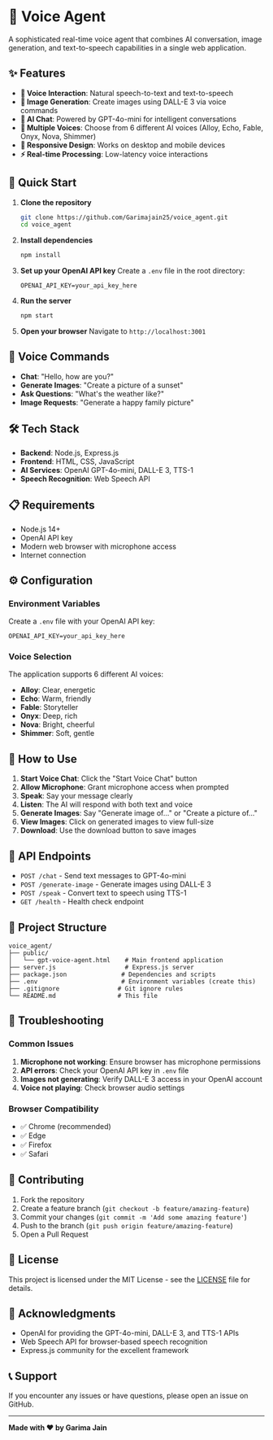 # 🎤 Voice Agent

A sophisticated real-time voice agent that combines AI conversation, image generation, and text-to-speech capabilities in a single web application.

## ✨ Features

- **🎤️ Voice Interaction**: Natural speech-to-text and text-to-speech
- **🎨 Image Generation**: Create images using DALL-E 3 via voice commands
- **🤖 AI Chat**: Powered by GPT-4o-mini for intelligent conversations
- **🎵 Multiple Voices**: Choose from 6 different AI voices (Alloy, Echo, Fable, Onyx, Nova, Shimmer)
- **📱 Responsive Design**: Works on desktop and mobile devices
- **⚡ Real-time Processing**: Low-latency voice interactions

## 🚀 Quick Start

1. **Clone the repository**
   ```bash
   git clone https://github.com/Garimajain25/voice_agent.git
   cd voice_agent
   ```

2. **Install dependencies**
   ```bash
   npm install
   ```

3. **Set up your OpenAI API key**
   Create a `.env` file in the root directory:
   ```
   OPENAI_API_KEY=your_api_key_here
   ```

4. **Run the server**
   ```bash
   npm start
   ```

5. **Open your browser**
   Navigate to `http://localhost:3001`

## 🎯 Voice Commands

- **Chat**: "Hello, how are you?"
- **Generate Images**: "Create a picture of a sunset"
- **Ask Questions**: "What's the weather like?"
- **Image Requests**: "Generate a happy family picture"

## 🛠️ Tech Stack

- **Backend**: Node.js, Express.js
- **Frontend**: HTML, CSS, JavaScript
- **AI Services**: OpenAI GPT-4o-mini, DALL-E 3, TTS-1
- **Speech Recognition**: Web Speech API

## 📋 Requirements

- Node.js 14+
- OpenAI API key
- Modern web browser with microphone access
- Internet connection

## ⚙️ Configuration

### Environment Variables

Create a `.env` file with your OpenAI API key:
```
OPENAI_API_KEY=your_api_key_here
```

### Voice Selection

The application supports 6 different AI voices:
- **Alloy**: Clear, energetic
- **Echo**: Warm, friendly  
- **Fable**: Storyteller
- **Onyx**: Deep, rich
- **Nova**: Bright, cheerful
- **Shimmer**: Soft, gentle

## 🎨 How to Use

1. **Start Voice Chat**: Click the "Start Voice Chat" button
2. **Allow Microphone**: Grant microphone access when prompted
3. **Speak**: Say your message clearly
4. **Listen**: The AI will respond with both text and voice
5. **Generate Images**: Say "Generate image of..." or "Create a picture of..."
6. **View Images**: Click on generated images to view full-size
7. **Download**: Use the download button to save images

## 🔧 API Endpoints

- `POST /chat` - Send text messages to GPT-4o-mini
- `POST /generate-image` - Generate images using DALL-E 3
- `POST /speak` - Convert text to speech using TTS-1
- `GET /health` - Health check endpoint

## 📁 Project Structure

```
voice_agent/
├── public/
│   └── gpt-voice-agent.html    # Main frontend application
├── server.js                   # Express.js server
├── package.json               # Dependencies and scripts
├── .env                       # Environment variables (create this)
├── .gitignore                # Git ignore rules
└── README.md                 # This file
```

## 🐛 Troubleshooting

### Common Issues

1. **Microphone not working**: Ensure browser has microphone permissions
2. **API errors**: Check your OpenAI API key in `.env` file
3. **Images not generating**: Verify DALL-E 3 access in your OpenAI account
4. **Voice not playing**: Check browser audio settings

### Browser Compatibility

- ✅ Chrome (recommended)
- ✅ Edge
- ✅ Firefox
- ✅ Safari

## 🤝 Contributing

1. Fork the repository
2. Create a feature branch (`git checkout -b feature/amazing-feature`)
3. Commit your changes (`git commit -m 'Add some amazing feature'`)
4. Push to the branch (`git push origin feature/amazing-feature`)
5. Open a Pull Request

## 📝 License

This project is licensed under the MIT License - see the [LICENSE](LICENSE) file for details.

## 🙏 Acknowledgments

- OpenAI for providing the GPT-4o-mini, DALL-E 3, and TTS-1 APIs
- Web Speech API for browser-based speech recognition
- Express.js community for the excellent framework

## 📞 Support

If you encounter any issues or have questions, please open an issue on GitHub.

---

**Made with ❤️ by Garima Jain**